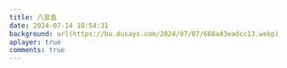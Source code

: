 ```yaml
---
title: 八音盒
date: 2024-07-14 18:54:31
background: url(https://bu.dusays.com/2024/07/07/668a43eadcc13.webp)
aplayer: true
comments: true
---
```


